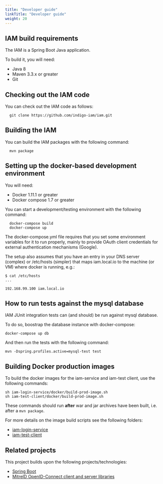 ```yaml
---
title: "Developer guide"
linkTitle: "Developer guide"
weight: 20
---
```


## IAM build requirements

The IAM is a Spring Boot Java application.

To build it, you will need:

- Java 8
- Maven 3.3.x or greater
- Git

## Checking out the IAM code

You can check out the IAM code as follows:

```shell
  git clone https://github.com/indigo-iam/iam.git
```

## Building the IAM

You can build the IAM packages with the following command:

```shell
  mvn package
```

## Setting up the docker-based development environment

You will need:

- Docker 1.11.1 or greater
- Docker compose 1.7 or greater

You can start a development/testing environment with the following command:

```
  docker-compose build
  docker-compose up
```

The docker-compose.yml file requires that you set some environment variables
for it to run properly, mainly to provide OAuth client credentials for external
authentication mechanisms (Google).

The setup also assumes that you have an entry in your DNS server (complex) or
/etc/hosts (simpler) that maps iam.local.io to the machine (or VM) where docker
is running, e.g.:

```
$ cat /etc/hosts
...

192.168.99.100 iam.local.io
```

## How to run tests against the mysql database

IAM JUnit integration tests can (and should) be run against mysql database.

To do so, boostrap the database instance with docker-compose:

```
docker-compose up db
```

And then run the tests with the following command:

```
mvn -Dspring.profiles.active=mysql-test test
```

## Building Docker production images

To build the docker images for the iam-service and iam-test client,
use the following commands:

```
sh iam-login-service/docker/build-prod-image.sh
sh iam-test-client/docker/build-prod-image.sh
```

These commands should run **after** war and jar archives have been built, i.e.
after a `mvn package`.

For more details on the image build scripts see the following folders:

- [iam-login-service](iam-login-service/docker)
- [iam-test-client](iam-test-client/docker)

## Related projects

This project builds upon the following projects/technologies:

- [Spring Boot][spring-boot]
- [MitreID OpenID-Connect client and server libraries][mitre]

[mitre]: https://github.com/mitreid-connect/OpenID-Connect-Java-Spring-Server
[spring-boot]: http://projects.spring.io/spring-boot/
